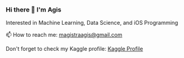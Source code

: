 ### Hi there 👋 I'm Agis
Interested in Machine Learning, Data Science, and iOS Programming

📫 How to reach me: magistraagis@gmail.com

Don't forget to check my Kaggle profile: [Kaggle Profile](https://www.kaggle.com/muhammadmagistra)

 



<!--
**magistraapta/magistraapta** is a ✨ _special_ ✨ repository because its `README.md` (this file) appears on your GitHub profile.

Here are some ideas to get you started:

- 🔭 I’m currently working on ...
- 🌱 I’m currently learning ...
- 👯 I’m looking to collaborate on ...
- 🤔 I’m looking for help with ...
- 💬 Ask me about ...
- 📫 How to reach me: ...
- 😄 Pronouns: ...
- ⚡ Fun fact: ...
-->
